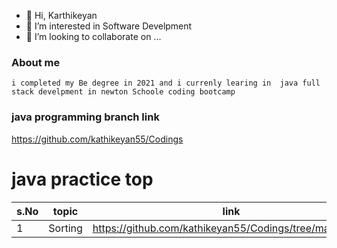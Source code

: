 - 👋 Hi, Karthikeyan
- 👀 I’m interested in Software Develpment
- 💞️ I’m looking to collaborate on ...


<!---
kathikeyan55/kathikeyan55 is a ✨ special ✨ repository because its `README.md` (this file) appears on your GitHub profile.
You can click the Preview link to take a look at your changes.
--->
### About me
    i completed my Be degree in 2021 and i currenly learing in  java full stack develpment in newton Schoole coding bootcamp
   
### java programming branch link
   https://github.com/kathikeyan55/Codings
   
# java practice top 
| s.No | topic | link |
|------|-------|------|
| 1    | Sorting| https://github.com/kathikeyan55/Codings/tree/master/java|
